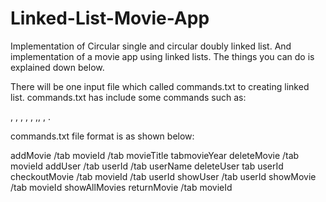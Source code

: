 # Linked-List-Movie-App

Implementation of Circular single and circular doubly linked list.
And implementation of a movie app using linked lists. The things you can do is explained down below.

There will be one input file which called commands.txt to creating linked list. commands.txt has include some commands such as:

<addMovie>, <deleteMovie>, <addUser>, <deleteUser>, <checkoutMovie>, <showUser>,<showMovie>, <showAllMovies>, <returnMovie>.

 
commands.txt file format is as shown below:
 
addMovie /tab movieId /tab movieTitle tabmovieYear
deleteMovie /tab movieId
addUser /tab userId /tab userName
deleteUser tab userId
checkoutMovie /tab movieId /tab userId
showUser /tab userId
showMovie /tab movieId
showAllMovies
returnMovie /tab movieId
 
